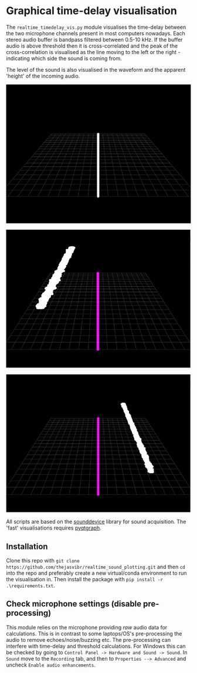 # Graphical time-delay visualisation

The ```realtime_timedelay_vis.py``` module visualises the time-delay between the two microphone channels present in most computers nowadays. 
Each stereo audio buffer is bandpass filtered between  0.5-10 kHz. If the buffer audio is above threshold then it is cross-correlated and 
the peak of the cross-correlation is visualised as the line moving to the left or the right - indicating which side the sound is coming from. 

The level of the sound is also visualised in the waveform and the apparent 'height' of the incoming audio. 

![Below-threshold sound](nosound.PNG)

![Sound from the left](sound_left.PNG)

![Sound from the right](sound_right.PNG)



All scripts are based on the [sounddevice](https://python-sounddevice.readthedocs.io/en/0.3.7/#callback-streams) library for sound acquisition.
The 'fast' visualisations requires [pyqtgraph](http://www.pyqtgraph.org/). 


## Installation 
Clone this repo with ```git clone https://github.com/thejasvibr/realtime_sound_plotting.git``` and then ```cd``` into the 
repo and preferably create a new virtual/conda environment to run the visualisation in. Then install the package with 
```pip install -r .\requirements.txt```.


## Check microphone settings (disable pre-processing)
This module relies on the microphone providing *raw* audio data for calculations. This is in contrast to some laptops/OS's pre-processing the
audio to remove echoes/noise/buzzing etc. The pre-processing can interfere with time-delay and threshold calculations. 
For Windows this can be checked by going to ```Control Panel -> Hardware and Sound -> Sound```. In ```Sound``` move to the ```Recording``` tab, and 
then to ```Properties --> Advanced``` and uncheck ```Enable audio enhancements```.